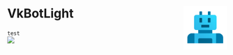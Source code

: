 # VkBotLight <img align="right" src="images/logo.png" height="100" width="100">

`test`<br>
<img src="https://latex.codecogs.com/gif.latex?$$\sum_{i=1}^{\infty}%20\frac{1}{n^s}%20\prod_p%20\frac{1}{1%20-%20p^{-s}}$$" />

